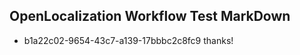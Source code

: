 ## OpenLocalization Workflow Test MarkDown

* b1a22c02-9654-43c7-a139-17bbbc2c8fc9 
thanks!



<!--HONumber=Jan16_HO4-->
